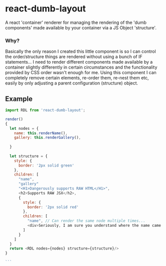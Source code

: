 # react-dumb-layout
A react 'container' renderer for managing the rendering of the 'dumb components' made available by your container via a JS Object 'structure'.

### Why?
Basically the only reason I created this little component is so I can control the order/structure things are rendered without using a bunch of IF statements... I need to render different components made available by a container slightly differently in certain circumstances and the functionality provided by CSS order wasn't enough for me.  Using this component I can completely remove certain elements, re-order them, re-nest them etc, easily by only adjusting a parent configuration (structure) object.

## Example
````javascript
import RDL from 'react-dumb-layout';

render()
{
  let nodes = {
    name: this.renderName(),
    gallery: this.renderGallery(),
    
  }
  
  let structure = {
    style: {
      border: '2px solid green'
    },
    children: [
      "name",
      "gallery"
      "<H1>Dangerously supports RAW HTML</H1>",
      <h2>Supports RAW JSX</h2>,
      {
        style: {
          border: '2px solid red'
        },
        children: [
          "name", // Can render the same node multiple times...
          <div>Seriously, I am sure you understand where the name came from...</div>
        ]
      }
    ]
  }
  return <RDL nodes={nodes} structure={structure}/>
}

```
